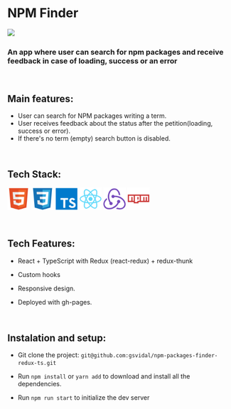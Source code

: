 # NPM Finder

<a href="https://www.gonzalovidal.dev/budget-planner-2.0/">
  <img src="https://i.postimg.cc/DwR4xM7k/npm-finder-redux-ts.gif" width="700">
</a> 

### An app where user can search for npm packages and receive feedback in case of loading, success or an error
<br />

## Main features:
- User can search for NPM packages writing a term.
- User receives feedback about the status after the petition(loading, success or error).
- If there's no term (empty) search button is disabled.
<br />

## Tech Stack:

<img src="https://github.com/devicons/devicon/blob/master/icons/html5/html5-original.svg" alt="html5 Logo" width="50" height="50"/> <img src="https://github.com/devicons/devicon/blob/master/icons/css3/css3-original.svg" alt="css3 Logo" width="50" height="50"/>
<img src="https://github.com/devicons/devicon/blob/master/icons/typescript/typescript-original.svg" alt="Javascript Logo" width="50" height="50"/>
<img src="https://github.com/devicons/devicon/blob/master/icons/react/react-original.svg" alt="react Logo" width="50" height="50"/>
<img src="https://github.com/devicons/devicon/blob/master/icons/redux/redux-original.svg" alt="redux Logo" width="50" height="50"/>
<img src="https://github.com/devicons/devicon/blob/master/icons/npm/npm-original-wordmark.svg" alt="npm Logo" width="50" height="50"/>

<br />

## Tech Features: 

- React + TypeScript with Redux (react-redux) + redux-thunk

- Custom hooks

- Responsive design.

- Deployed with gh-pages.


<br />

## Instalation and setup:

- Git clone the project: `git@github.com:gsvidal/npm-packages-finder-redux-ts.git`

- Run `npm install` or `yarn add` to download and install all the dependencies.

- Run `npm run start` to initialize the dev server
